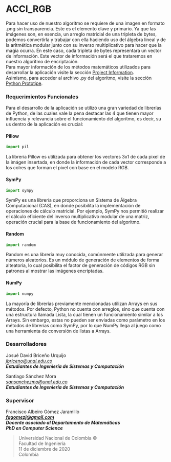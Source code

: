 # ACCI_RGB
Para hacer uso de nuestro algoritmo se requiere de una imagen en formato .png sin transparencia. Este es el elemento clave y primario. Ya que las imágenes son, en esencia, un arreglo matricial de una tripleta de bytes, podemos convertirla y trabajar con ella haciendo uso del álgebra lineal y de la aritmética modular junto con su inverso multiplicativo para hacer que la magia ocurra. En este caso, cada tripleta de bytes representará un vector de información. Este vector de información será el que trataremos en nuestro algoritmo de encriptación.\
Para mayor información de los métodos matemáticos utilizados para desarrollar la aplicación visite la sección [Project Information](https://github.com/sashhhita/ACCI_RGB/tree/main/Project%20Information).\
Asimismo, para acceder al archivo .py del algoritmo, visite la sección [Python Prototipe](https://github.com/sashhhita/ACCI_RGB/tree/main/Python%20Prototype).
### Requerimientos Funcionales
Para el desarrollo de la aplicación se utilizó una gran variedad de librerías de Python, de las cuales vale la pena destacar las 4 que tienen mayor influencia y relevancia sobre el funcionamiento del algoritmo, es decir, su us dentro de la aplicación es crucial:
#### Pillow
```python
import pil
```
La librería Pillow es utilizada para obtener los vectores 3x1 de cada pixel de la imágen insertada, en donde la información de cada vector corresponde a los colres que forman el pixel con base en el modelo RGB.
#### SymPy
```python
import sympy
```
SymPy es una librería que proporciona un Sistema de Álgebra Computacional (CAS), en donde posibilita la implementación de operaciones de cálculo matricial. Por ejemplo, SymPy nos permitió realizar el cálculo eficiente del inverso multiplicativo modular de una matriz, operación crucial para la base de funcionamiento del algoritmo.
#### Random
```python
import random
```
Random es una librería muy conocida, comúnmente utilizada para generar números aleatorios. Es un módulo de generación de elementos de forma alteatoria, lo cual posibilita el factor de generación de códigos RGB sin patrones al mostrar las imágenes encriptadas.
#### NumPy
```python
import numpy
```
La mayoría de librerías previamente mencionadas utilizan Arrays en sus métodos. Por defecto, Python no cuenta con arreglos, sino que cuenta con una estructura llamada Lista, la cual tienen un funcionamiento similar a los Arrays. Sin embargo, estas no pueden ser enviadas como parámetro en los métodos de librerías como SymPy, por lo que NumPy llega al juego como una herramienta de conversión de listas a Arrays.
### Desarrolladores
Josué David Briceño Urquijo\
*jbriceno@unal.edu.co*\
***Estudiantes de Ingeniería de Sistemas y Computación***

Santiago Sánchez Mora\
*sansanchezmo@unal.edu.co*\
***Estudiantes de Ingeniería de Sistemas y Computación*** 

### Supervisor
Francisco Albeiro Gómez Jaramillo\
***fagomezj@gmail.com***\
***Docente asociado al Departamento de Matemáticas***\
***PhD en Computer Science***

> Universidad Nacional de Colombia ©\
Facultad de Ingeniería\
11 de diciembre de 2020\
Colombia
